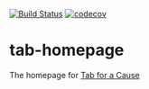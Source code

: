 [![Build Status](https://travis-ci.org/gladly-team/tab-homepage.svg?branch=master)](https://travis-ci.org/gladly-team/tab-homepage)
[![codecov](https://codecov.io/gh/gladly-team/tab-homepage/branch/master/graph/badge.svg)](https://codecov.io/gh/gladly-team/tab-homepage)

# tab-homepage
The homepage for [Tab for a Cause](https://tab.gladly.io)
